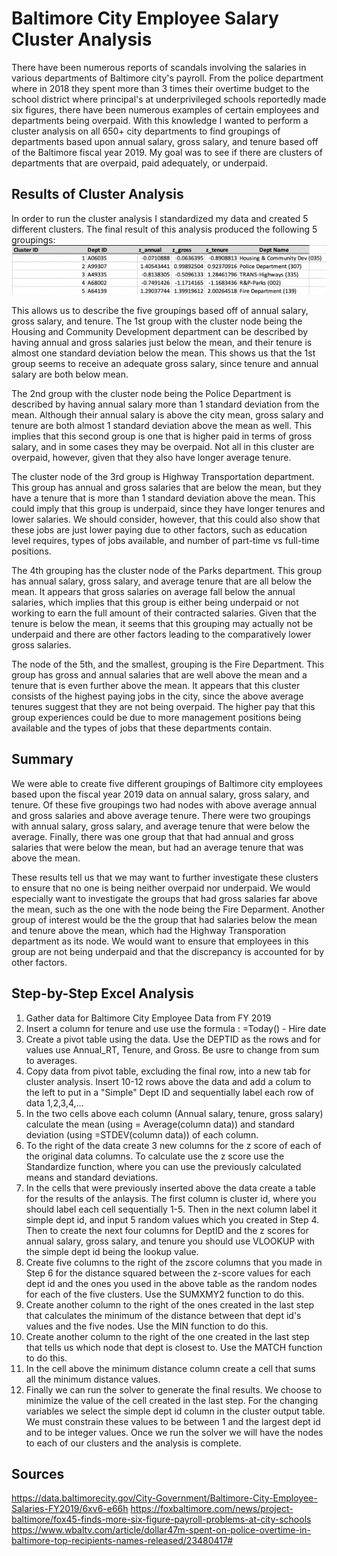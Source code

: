 # Baltimore City Employee Salary Cluster Analysis
  There have been numerous reports of scandals involving the salaries in various departments of Baltimore city's payroll.  From the police department where in 2018 they spent more than 3 times their overtime budget to the school district where principal's at underprivileged schools reportedly made six figures,  there have been numerous examples of certain employees and departments being overpaid.  With this knowledge I wanted to perform a cluster analysis on all 650+ city departments to find groupings of departments based upon annual salary, gross salary, and tenure based off of the Baltimore fiscal year 2019.  My goal was to see if there are clusters of departments that are overpaid, paid adequately, or underpaid. 
  
## Results of Cluster Analysis
  In order to run the cluster analysis I standardized my data and created 5 different clusters.  The final result of this analysis produced the following 5 groupings:
  ![cluster output](https://github.com/diallo-scott/baltimore-employee-salary-cluster-analysis/blob/master/Cluster%20Analysis%20Output.png)
 
 This allows us to describe the five groupings based off of annual salary, gross salary, and tenure.  The 1st group with the cluster node being the Housing and Community Development department can be described by having annual and gross salaries just below the mean, and their tenure is almost one standard deviation below the mean.  This shows us that the 1st group seems to receive an adequate gross salary, since tenure and annual salary are both below mean.  
 
 The 2nd group with the cluster node being the Police Department is described by having annual salary more than 1 standard deviation from the mean.  Although their annual salary is above the city mean, gross salary and tenure are both almost 1 standard deviation above the mean as well.  This implies that this second group is one that is higher paid in terms of gross salary, and in some cases they may be overpaid.  Not all in this cluster are overpaid, however, given that they also have longer average tenure.
 
 The cluster node of the 3rd group is Highway Transportation department.  This group has annual and gross salaries that are below the mean, but they have a tenure that is more than 1 standard deviation above the mean.  This could imply that this group is underpaid, since they have longer tenures and lower salaries.  We should consider, however, that this could also show that these jobs are just lower paying due to other factors, such as education level requires, types of jobs available, and number of part-time vs full-time positions.
 
 The 4th grouping has the cluster node of the Parks department.  This group has annual salary, gross salary, and average tenure that are all below the mean.  It appears that gross salaries on average fall below the annual salaries, which implies that this group is either being underpaid or not working to earn the full amount of their contracted salaries.  Given that the tenure is below the mean, it seems that this grouping may actually not be underpaid and there are other factors leading to the comparatively lower gross salaries.
 
 The node of the 5th, and the smallest, grouping is the Fire Department.  This group has gross and annual salaries that are well above the mean and a tenure that is even further above the mean.  It appears that this cluster consists of the highest paying jobs in the city, since the above average tenures suggest that they are not being overpaid.  The higher pay that this group experiences could be due to more management positions being available and the types of jobs that these departments contain.
 
 ## Summary
 We were able to create five different groupings of Baltimore city employees based upon the fiscal year 2019 data on annual salary, gross salary, and tenure.  Of these five groupings two had nodes with above average annual and gross salaries and above average tenure.  There were two groupings with annual salary, gross salary, and average tenure that were below the average. Finally, there was one group that that had annual and gross salaries that were below the mean, but had an average tenure that was above the mean.
 
 These results tell us that we may want to further investigate these clusters to ensure that no one is being neither overpaid nor underpaid.  We would especially want to investigate the groups that had gross salaries far above the mean, such as the one with the node being the Fire Deparment.  Another group of interest would be the the group that had salaries below the mean and tenure above the mean, which had the Highway Transporation department as its node.  We would want to ensure that employees in this group are not being underpaid and that the discrepancy is accounted for by other factors.
 
 ## Step-by-Step Excel Analysis
 1. Gather data for Baltimore City Employee Data from FY 2019
 2. Insert a column for tenure and use use the formula : =Today() - Hire date
 3. Create a pivot table using the data.  Use the DEPTID as the rows and for values use Annual_RT, Tenure, and Gross.  Be usre to change from sum to averages.
 4. Copy data from pivot table, excluding the final row, into a new tab for cluster analysis.  Insert 10-12 rows above the data and add a colum to the left to put in a "Simple" Dept ID and sequentially label each row of data 1,2,3,4,...
 5. In the two cells above each column (Annual salary, tenure, gross salary) calculate the mean (using = Average(column data)) and standard deviation (using =STDEV(column data)) of each column.
 6.  To the right of the data create 3 new columns for the z score of each of the original data columns.  To calculate use the z score use the Standardize function, where you can use the previously calculated means and standard deviations.
 7. In the cells that were previously inserted above the data create a table for the results of the anlaysis.  The first column is cluster id, where you should label each cell sequentially 1-5.  Then in the next column label it simple dept id, and input 5 random values which you created in Step 4.  Then to create the next four columns for DeptID and the z scores for annual salary, gross salary, and tenure you should use VLOOKUP with the simple dept id being the lookup value.
 8. Create five columns to the right of the zscore columns that you made in Step 6 for the distance squared between the z-score values for each dept id and the ones you used in the above table as the random nodes for each of the five clusters.  Use the SUMXMY2 function to do this.
 9. Create another column to the right of the ones created in the last step that calculates the minimum of the distance between that dept id's values and the five nodes.  Use the MIN function to do this.
 10. Create another column to the right of the one created in the last step that tells us which node that dept is closest to.  Use the MATCH function to do this.
 11. In the cell above the minimum distance column create a cell that sums all the minimum distance values.
 12. Finally we can run the solver to generate the final results.  We choose to minimize the value of the cell created in the last step.  For the changing variables we select the simple dept id column in the cluster output table.  We must constrain these values to be between 1 and the largest dept id and to be integer values.  Once we run the solver we will have the nodes to each of our clusters and the analysis is complete.

 
 


## Sources
https://data.baltimorecity.gov/City-Government/Baltimore-City-Employee-Salaries-FY2019/6xv6-e66h
https://foxbaltimore.com/news/project-baltimore/fox45-finds-more-six-figure-payroll-problems-at-city-schools
https://www.wbaltv.com/article/dollar47m-spent-on-police-overtime-in-baltimore-top-recipients-names-released/23480417#
